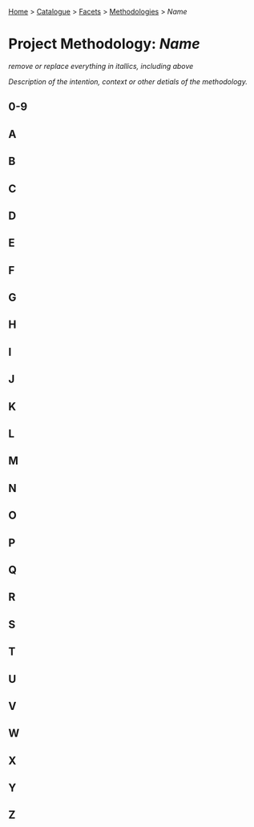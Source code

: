 [Home](../../../README.md) > [Catalogue](../../../Patterns_catalogue.md) > [Facets](../facets.md) > [Methodologies](methodologies.md) > *Name*
# Project Methodology: *Name*

*remove or replace everything in itallics, including above* 

*Description of the intention, context or other detials of the methodology.*

## 0-9

## A

## B

## C

## D

## E

## F

## G

## H

## I

## J

## K

## L

## M

## N

## O

## P

## Q

## R

## S

## T

## U

## V

## W

## X

## Y

## Z
